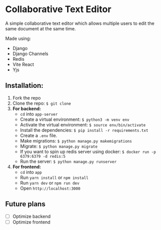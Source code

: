 # Collaborative Text Editor

A simple collaborative text editor which allows multiple users to edit the same document at the same time.

Made using:

- Django
- Django Channels
- Redis
- Vite React
- Yjs

## Installation:

1. Fork the repo
2. Clone the repo: `$ git clone`
3. **For backend:**
   - `cd` into `app-server`
   - Create a virtual environment: `$ python3 -m venv env`
   - Activate the virtual environment: `$ source env/bin/activate`
   - Install the dependencies: `$ pip install -r requirements.txt`
   - Create a `.env` file.
   - Make migrations: `$ python manage.py makemigrations`
   - Migrate: `$ python manage.py migrate`
   - If you want to spin up redis server using docker: `$ docker run -p 6379:6379 -d redis:5`
   - Run the server: `$ python manage.py runserver`
4. **For frontend:**
   - `cd` into `app`
   - Run `yarn install` or `npm install`
   - Run `yarn dev` or `npm run dev`
   - Open `http://localhost:3000`

## Future plans

- [ ] Optimize backend
- [ ] Optimize frontend
